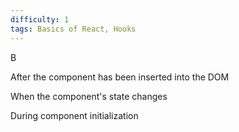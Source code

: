 ```yaml
---
difficulty: 1
tags: Basics of React, Hooks
---
```


B


After the component has been inserted into the DOM


When the component's state changes


During component initialization


